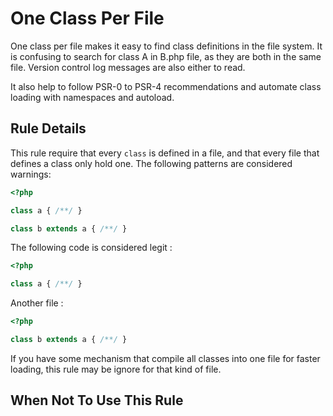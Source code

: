 <!-- Good Practices -->
# One Class Per File

One class per file makes it easy to find class definitions in the file system. It is confusing to search for class A in B.php file, as they are both in the same file. Version control log messages are also either to read.

It also help to follow PSR-0 to PSR-4 recommendations and automate class loading with namespaces and autoload. 

## Rule Details

This rule require that every `class` is defined in a file, and that every file that defines a class only hold one. The following patterns are considered warnings:

```php
<?php

class a { /**/ }

class b extends a { /**/ }

```


The following code is considered legit : 

```php
<?php

class a { /**/ }

```


Another file : 

```php
<?php

class b extends a { /**/ }

```

If you have some mechanism that compile all classes into one file for faster loading, this rule may be ignore for that kind of file. 

## When Not To Use This Rule

